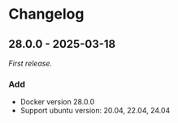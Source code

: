 # Changelog

## 28.0.0 - 2025-03-18

_First release._

### Add
- Docker version 28.0.0
- Support ubuntu version: 20.04, 22.04, 24.04
